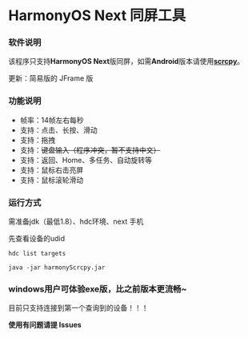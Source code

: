# HarmonyOS Next 同屏工具 #

### 软件说明 ###
该程序只支持**HarmonyOS Next**版同屏，如需**Android**版本请使用[**scrcpy**](https://github.com/Genymobile/scrcpy)。

更新：简易版的 JFrame 版

### 功能说明 ###
- 帧率：14帧左右每秒
- 支持：点击、长按、滑动
- 支持：拖拽
- 支持：~~键盘输入（程序冲突，暂不支持中文）~~
- 支持：返回、Home、多任务、自动旋转等
- 支持：鼠标右击亮屏
- 支持：鼠标滚轮滑动

### 运行方式 ###
需准备jdk（最低1.8）、hdc环境、next 手机

先查看设备的udid
```
hdc list targets
```
```
java -jar harmonyScrcpy.jar
```
### windows用户可体验exe版，比之前版本更流畅~ ###
目前只支持连接到第一个查询到的设备！！！

**使用有问题请提 Issues**
